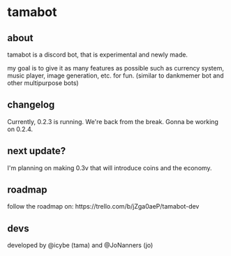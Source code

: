 # tamabot

<h2> about </h2>
tamabot is a discord bot, that is experimental and newly made.

my goal is to give it as many features as possible such as currency system, music player, image generation, etc. for fun.
(similar to dankmemer bot and other multipurpose bots)

<h2> changelog </h2>
Currently, 0.2.3 is running.
We're back from the break.
Gonna be working on 0.2.4.

<h2> next update? </h2>
I'm planning on making 0.3v that will introduce coins and the economy.

<h2> roadmap </h2>
follow the roadmap on: https://trello.com/b/jZga0aeP/tamabot-dev

<h2> devs </h2>
developed by @icybe (tama) and @JoNanners (jo)
